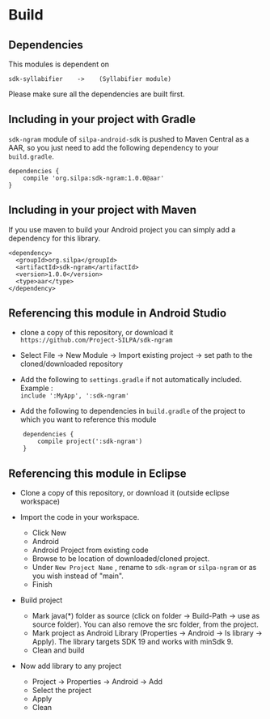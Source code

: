 Build
=====

## Dependencies

This modules is dependent on 
 
 `
    sdk-syllabifier    ->    (Syllabifier module)
 `
 
 Please make sure all the dependencies are built first.

## Including in your project with Gradle

`sdk-ngram` module of `silpa-android-sdk` is pushed to Maven Central as a AAR, so you just need to add the following dependency to your `build.gradle`.

    dependencies {        
        compile 'org.silpa:sdk-ngram:1.0.0@aar'       
    }

## Including in your project with Maven

If you use maven to build your Android project you can simply add a dependency for this library.

    <dependency>
      <groupId>org.silpa</groupId>
      <artifactId>sdk-ngram</artifactId>
      <version>1.0.0</version>
      <type>aar</type>
    </dependency>


## Referencing this module in Android Studio

- clone a copy of this repository, or download it  
    `https://github.com/Project-SILPA/sdk-ngram`
    
- Select File -> New Module -> Import existing project -> set path to the cloned/downloaded repository

- Add the following to `settings.gradle` if not automatically included. Example :  
    `include ':MyApp', ':sdk-ngram'`
    
- Add the following to dependencies in `build.gradle` of the project to which you want to reference this module
   
```   
    dependencies {
        compile project(':sdk-ngram')
    }
```


## Referencing this module in Eclipse

- Clone a copy of this repository, or download it (outside eclipse workspace)

- Import the code in your workspace.
    - Click New
    - Android
    - Android Project from existing code
    - Browse to be location of downloaded/cloned project.
    - Under `New Project Name` , rename to `sdk-ngram` or `silpa-ngram` or as you wish instead of "main".
    - Finish
 
- Build project 
    - Mark java(*) folder as source (click on folder -> Build-Path -> use as source folder). You can also remove the src folder, from the project.
    - Mark project as Android Library (Properties -> Android -> Is library -> Apply). The library targets SDK 19 and works with minSdk 9.
    - Clean and build		

- Now add library to any project
    - Project -> Properties -> Android -> Add
    - Select the project
    - Apply
    - Clean
